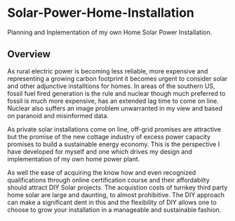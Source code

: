 # Solar-Power-Home-Installation
Planning and Inplementation of my own Home Solar Power Installation.

## Overview
As rural electric power is becoming less reliable, more expensive and representing a growing carbon footprint it becomes urgent to consider solar and other adjunctive installtions for homes. In areas of the southern US, fossil fuel fired generation is the rule and nuclear though much preferred to fossil is much more expensive, has an extended lag time to come on line. Nuclear also suffers an image problem unwarranted in my view and based on paranoid and misinformed data.

As private solar installations come on line, off-grid promises are attractive but the promise of the new cottage industry of excess power capacity promises to build a sustainable energy economy. This is the perspective I have developed for myself and one which drives my design and implementation of my own home power plant.

As well the ease of acquiring the know how and even recognized qualifications through online certification course and their affordabilty should attract DIY Solar projects. The acquistion costs of turnkey third party home solar are large and daunting, to almost prohibitive. The DIY approach can make a significant dent in this and the flexibility of DIY allows one to choose to grow your installation in a manageable and sustainable fashion.
